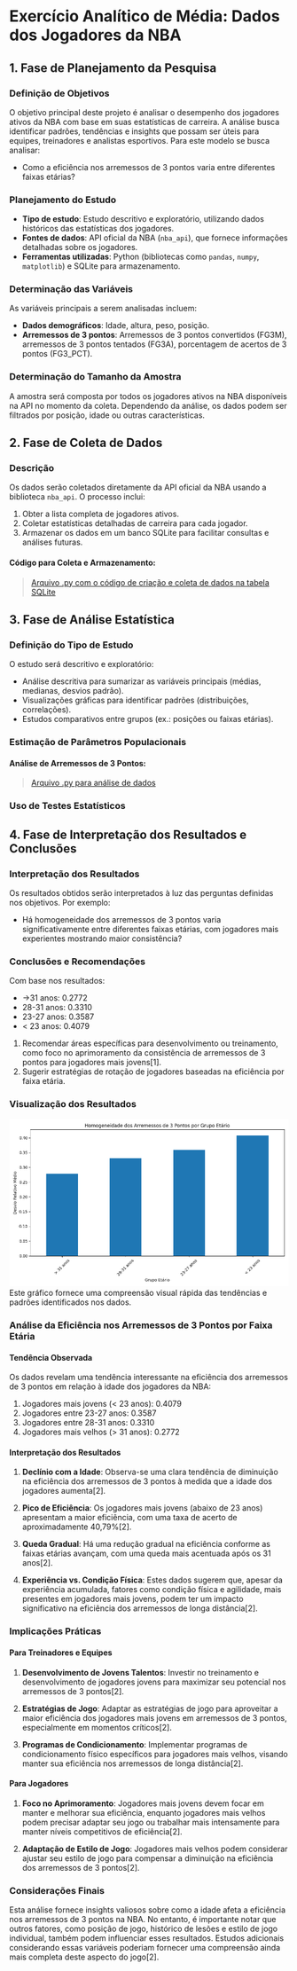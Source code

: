 # **Exercício Analítico de Média: Dados dos Jogadores da NBA**

## **1. Fase de Planejamento da Pesquisa**

### **Definição de Objetivos**

O objetivo principal deste projeto é analisar o desempenho dos jogadores ativos da NBA com base em suas estatísticas de carreira. A análise busca identificar padrões, tendências e insights que possam ser úteis para equipes, treinadores e analistas esportivos. Para este modelo se busca analisar:

- Como a eficiência nos arremessos de 3 pontos varia entre diferentes faixas etárias?

### **Planejamento do Estudo**

- **Tipo de estudo**: Estudo descritivo e exploratório, utilizando dados históricos das estatísticas dos jogadores.
- **Fontes de dados**: API oficial da NBA (`nba_api`), que fornece informações detalhadas sobre os jogadores.
- **Ferramentas utilizadas**: Python (bibliotecas como `pandas`, `numpy`, `matplotlib`) e SQLite para armazenamento.

### **Determinação das Variáveis**

As variáveis principais a serem analisadas incluem:

- **Dados demográficos**: Idade, altura, peso, posição.
- **Arremessos de 3 pontos**: Arremessos de 3 pontos convertidos (FG3M), arremessos de 3 pontos tentados (FG3A), porcentagem de acertos de 3 pontos (FG3_PCT).

### **Determinação do Tamanho da Amostra**

A amostra será composta por todos os jogadores ativos na NBA disponíveis na API no momento da coleta. Dependendo da análise, os dados podem ser filtrados por posição, idade ou outras características.

## **2. Fase de Coleta de Dados**

### **Descrição**

Os dados serão coletados diretamente da API oficial da NBA usando a biblioteca `nba_api`. O processo inclui:

1. Obter a lista completa de jogadores ativos.
2. Coletar estatísticas detalhadas de carreira para cada jogador.
3. Armazenar os dados em um banco SQLite para facilitar consultas e análises futuras.

#### Código para Coleta e Armazenamento:

>[Arquivo .py com o código de criação e coleta de dados na tabela SQLite](/Analises/01-medias/medias_coleta_NBA.py)


## **3. Fase de Análise Estatística**

### **Definição do Tipo de Estudo**

O estudo será descritivo e exploratório:

- Análise descritiva para sumarizar as variáveis principais (médias, medianas, desvios padrão).
- Visualizações gráficas para identificar padrões (distribuições, correlações).
- Estudos comparativos entre grupos (ex.: posições ou faixas etárias).

### **Estimação de Parâmetros Populacionais**

#### Análise de Arremessos de 3 Pontos:

>[Arquivo .py para análise de dados](/Analises/01-medias/medias_coleta_NBA.py)

### **Uso de Testes Estatísticos**



## **4. Fase de Interpretação dos Resultados e Conclusões**

### **Interpretação dos Resultados**

Os resultados obtidos serão interpretados à luz das perguntas definidas nos objetivos. Por exemplo:

- Há homogeneidade dos arremessos de 3 pontos varia significativamente entre diferentes faixas etárias, com jogadores mais experientes mostrando maior consistência?

### **Conclusões e Recomendações**

Com base nos resultados:

- ->31 anos: 0.2772
- 28-31 anos: 0.3310
- 23-27 anos: 0.3587
- < 23 anos: 0.4079

1. Recomendar áreas específicas para desenvolvimento ou treinamento, como foco no aprimoramento da consistência de arremessos de 3 pontos para jogadores mais jovens[1].
2. Sugerir estratégias de rotação de jogadores baseadas na eficiência por faixa etária.

### **Visualização dos Resultados**

![homogeneidade_fg3](/Analises/01-medias/homogeneidade_fg3.png)
Este gráfico fornece uma compreensão visual rápida das tendências e padrões identificados nos dados.

### Análise da Eficiência nos Arremessos de 3 Pontos por Faixa Etária

#### Tendência Observada

Os dados revelam uma tendência interessante na eficiência dos arremessos de 3 pontos em relação à idade dos jogadores da NBA:

1. Jogadores mais jovens (< 23 anos): 0.4079
2. Jogadores entre 23-27 anos: 0.3587
3. Jogadores entre 28-31 anos: 0.3310
4. Jogadores mais velhos (> 31 anos): 0.2772

#### Interpretação dos Resultados

1. **Declínio com a Idade**: Observa-se uma clara tendência de diminuição na eficiência dos arremessos de 3 pontos à medida que a idade dos jogadores aumenta[2].

2. **Pico de Eficiência**: Os jogadores mais jovens (abaixo de 23 anos) apresentam a maior eficiência, com uma taxa de acerto de aproximadamente 40,79%[2].

3. **Queda Gradual**: Há uma redução gradual na eficiência conforme as faixas etárias avançam, com uma queda mais acentuada após os 31 anos[2].

4. **Experiência vs. Condição Física**: Estes dados sugerem que, apesar da experiência acumulada, fatores como condição física e agilidade, mais presentes em jogadores mais jovens, podem ter um impacto significativo na eficiência dos arremessos de longa distância[2].

### Implicações Práticas

#### Para Treinadores e Equipes

1. **Desenvolvimento de Jovens Talentos**: Investir no treinamento e desenvolvimento de jogadores jovens para maximizar seu potencial nos arremessos de 3 pontos[2].

2. **Estratégias de Jogo**: Adaptar as estratégias de jogo para aproveitar a maior eficiência dos jogadores mais jovens em arremessos de 3 pontos, especialmente em momentos críticos[2].

3. **Programas de Condicionamento**: Implementar programas de condicionamento físico específicos para jogadores mais velhos, visando manter sua eficiência nos arremessos de longa distância[2].

#### Para Jogadores

1. **Foco no Aprimoramento**: Jogadores mais jovens devem focar em manter e melhorar sua eficiência, enquanto jogadores mais velhos podem precisar adaptar seu jogo ou trabalhar mais intensamente para manter níveis competitivos de eficiência[2].

2. **Adaptação de Estilo de Jogo**: Jogadores mais velhos podem considerar ajustar seu estilo de jogo para compensar a diminuição na eficiência dos arremessos de 3 pontos[2].

### Considerações Finais

Esta análise fornece insights valiosos sobre como a idade afeta a eficiência nos arremessos de 3 pontos na NBA. No entanto, é importante notar que outros fatores, como posição de jogo, histórico de lesões e estilo de jogo individual, também podem influenciar esses resultados. Estudos adicionais considerando essas variáveis poderiam fornecer uma compreensão ainda mais completa deste aspecto do jogo[2].
